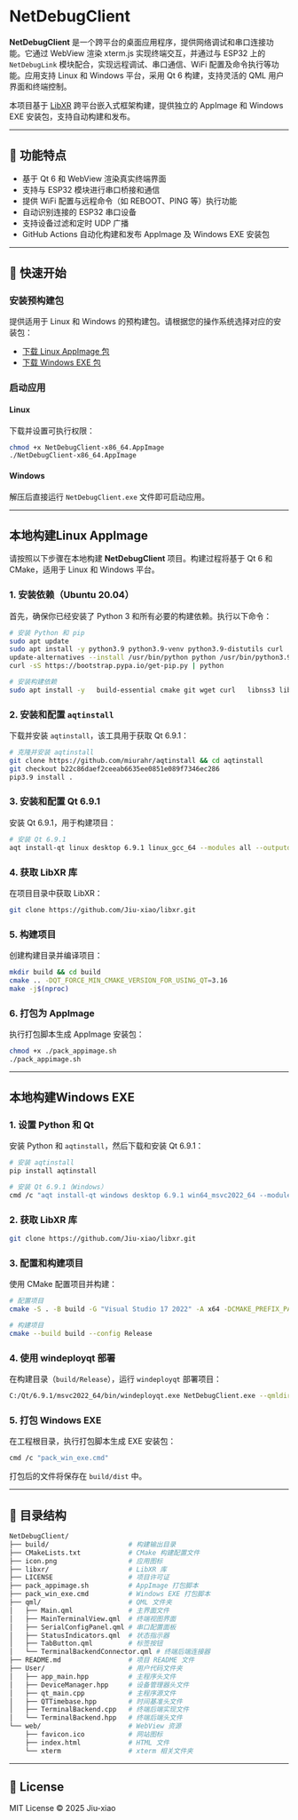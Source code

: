
# NetDebugClient

**NetDebugClient** 是一个跨平台的桌面应用程序，提供网络调试和串口连接功能。它通过 WebView 渲染 xterm.js 实现终端交互，并通过与 ESP32 上的 `NetDebugLink` 模块配合，实现远程调试、串口通信、WiFi 配置及命令执行等功能。应用支持 Linux 和 Windows 平台，采用 Qt 6 构建，支持灵活的 QML 用户界面和终端控制。

本项目基于 [LibXR](https://github.com/Jiu-xiao/libxr) 跨平台嵌入式框架构建，提供独立的 AppImage 和 Windows EXE 安装包，支持自动构建和发布。

---

## 🔧 功能特点

- 基于 Qt 6 和 WebView 渲染真实终端界面
- 支持与 ESP32 模块进行串口桥接和通信
- 提供 WiFi 配置与远程命令（如 REBOOT、PING 等）执行功能
- 自动识别连接的 ESP32 串口设备
- 支持设备过滤和定时 UDP 广播
- GitHub Actions 自动化构建和发布 AppImage 及 Windows EXE 安装包

---

## 🚀 快速开始

### 安装预构建包

提供适用于 Linux 和 Windows 的预构建包。请根据您的操作系统选择对应的安装包：

- [下载 Linux AppImage 包](https://github.com/Jiu-xiao/NetDebugClient/releases)
- [下载 Windows EXE 包](https://github.com/Jiu-xiao/NetDebugClient/releases)

### 启动应用

#### Linux

下载并设置可执行权限：

```bash
chmod +x NetDebugClient-x86_64.AppImage
./NetDebugClient-x86_64.AppImage
```

#### Windows

解压后直接运行 `NetDebugClient.exe` 文件即可启动应用。

---

## 本地构建Linux AppImage

请按照以下步骤在本地构建 **NetDebugClient** 项目。构建过程将基于 Qt 6 和 CMake，适用于 Linux 和 Windows 平台。

### 1. 安装依赖（Ubuntu 20.04）

首先，确保你已经安装了 Python 3 和所有必要的构建依赖。执行以下命令：

```bash
# 安装 Python 和 pip
sudo apt update
sudo apt install -y python3.9 python3.9-venv python3.9-distutils curl
update-alternatives --install /usr/bin/python python /usr/bin/python3.9 1
curl -sS https://bootstrap.pypa.io/get-pip.py | python

# 安装构建依赖
sudo apt install -y   build-essential cmake git wget curl   libnss3 libasound2 libdbus-1-3 libxcomposite1 libxdamage1   libxrandr2 libxi6 libxkbfile1 libxtst6   libnss3-dev libasound2-dev libdbus-1-dev libxcomposite-dev   libxdamage-dev libxrandr-dev libxi-dev libxkbfile-dev   libgl1-mesa-dev libxkbcommon-dev libxkbcommon-x11-0   libxcb-cursor0 libxcb-keysyms1 libxcb-image0 libxcb-icccm4   libxcb-randr0 libxcb-xinerama0 libxcb-xfixes0 libxcb-render-util0   libx11-xcb1 libxcb-shape0 libodbc1 libpq5 libmysqlclient21   pipx sudo libfontconfig-dev libfreetype6-dev
```

### 2. 安装和配置 `aqtinstall`

下载并安装 `aqtinstall`，该工具用于获取 Qt 6.9.1：

```bash
# 克隆并安装 aqtinstall
git clone https://github.com/miurahr/aqtinstall && cd aqtinstall
git checkout b22c86daef2ceeab6635ee0851e089f7346ec286
pip3.9 install .
```

### 3. 安装和配置 Qt 6.9.1

安装 Qt 6.9.1，用于构建项目：

```bash
# 安装 Qt 6.9.1
aqt install-qt linux desktop 6.9.1 linux_gcc_64 --modules all --outputdir /opt/Qt
```

### 4. 获取 LibXR 库

在项目目录中获取 LibXR：

```bash
git clone https://github.com/Jiu-xiao/libxr.git
```

### 5. 构建项目

创建构建目录并编译项目：

```bash
mkdir build && cd build
cmake .. -DQT_FORCE_MIN_CMAKE_VERSION_FOR_USING_QT=3.16
make -j$(nproc)
```

### 6. 打包为 AppImage

执行打包脚本生成 AppImage 安装包：

```bash
chmod +x ./pack_appimage.sh
./pack_appimage.sh
```

---

## 本地构建Windows EXE

### 1. 设置 Python 和 Qt

安装 Python 和 `aqtinstall`，然后下载和安装 Qt 6.9.1：

```bash
# 安装 aqtinstall
pip install aqtinstall

# 安装 Qt 6.9.1（Windows）
cmd /c "aqt install-qt windows desktop 6.9.1 win64_msvc2022_64 --modules all --outputdir C:/Qt"
```

### 2. 获取 LibXR 库

```bash
git clone https://github.com/Jiu-xiao/libxr.git
```

### 3. 配置和构建项目

使用 CMake 配置项目并构建：

```bash
# 配置项目
cmake -S . -B build -G "Visual Studio 17 2022" -A x64 -DCMAKE_PREFIX_PATH=C:/Qt/6.9.1/msvc2022_64 -DCMAKE_BUILD_TYPE=Release

# 构建项目
cmake --build build --config Release
```

### 4. 使用 windeployqt 部署

在构建目录（`build/Release`），运行 `windeployqt` 部署项目：

```bash
C:/Qt/6.9.1/msvc2022_64/bin/windeployqt.exe NetDebugClient.exe --qmldir ../../qml
```

### 5. 打包 Windows EXE

在工程根目录，执行打包脚本生成 EXE 安装包：

```bash
cmd /c "pack_win_exe.cmd"
```

打包后的文件将保存在 `build/dist` 中。

---

## 📁 目录结构

```bash
NetDebugClient/
├── build/                    # 构建输出目录
├── CMakeLists.txt            # CMake 构建配置文件
├── icon.png                  # 应用图标
├── libxr/                    # LibXR 库
├── LICENSE                   # 项目许可证
├── pack_appimage.sh          # AppImage 打包脚本
├── pack_win_exe.cmd          # Windows EXE 打包脚本
├── qml/                      # QML 文件夹
│   ├── Main.qml              # 主界面文件
│   ├── MainTerminalView.qml  # 终端视图界面
│   ├── SerialConfigPanel.qml # 串口配置面板
│   ├── StatusIndicators.qml  # 状态指示器
│   ├── TabButton.qml         # 标签按钮
│   └── TerminalBackendConnector.qml # 终端后端连接器
├── README.md                 # 项目 README 文件
├── User/                     # 用户代码文件夹
│   ├── app_main.hpp          # 主程序头文件
│   ├── DeviceManager.hpp     # 设备管理器头文件
│   ├── qt_main.cpp           # 主程序源文件
│   ├── QTTimebase.hpp        # 时间基准头文件
│   ├── TerminalBackend.cpp   # 终端后端实现文件
│   └── TerminalBackend.hpp   # 终端后端头文件
└── web/                      # WebView 资源
    ├── favicon.ico           # 网站图标
    ├── index.html            # HTML 文件
    └── xterm                 # xterm 相关文件夹
```

---

## 📄 License

MIT License © 2025 Jiu-xiao
